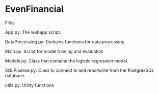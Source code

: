 # EvenFinancial

Files

App.py: The webapp script.

DataProcessing.py: Contains functions for data processing

Main.py: Script for model training and evaluation

Models.py: Class that contains the logistic regression model.

SQLPipeline.py: Class to connect to and read/write from the PostgresSQL database.

utils.py: Utility functions
